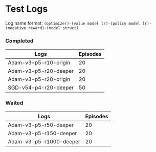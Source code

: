 # Test Logs

Log name format: `(optimizer)-(value model lr)-(policy model lr)-(negative reward)-(model struct)`

### Completed

| Logs                  | Episodes |
| --------------------- | -------- |
| Adam-v3-p5-r10-origin | 20       |
| Adam-v3-p5-r20-deeper | 20       |
| Adam-v3-p5-r20-origin | 20       |
| SGD-v54-p4-r20-deeper | 50       |

### Waited

| Logs                    | Episodes |
| ----------------------- | -------- |
| Adam-v3-p5-r50-deeper   | 20       |
| Adam-v3-p5-r150-deeper  | 20       |
| Adam-v3-p5-r1000-deeper | 20       |


